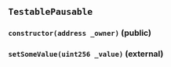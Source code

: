 ## `TestablePausable`

### `constructor(address _owner)` (public)

### `setSomeValue(uint256 _value)` (external)
